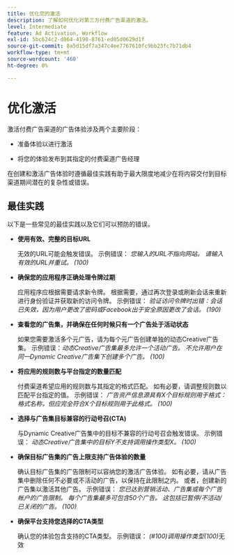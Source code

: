 ```yaml
---
title: 优化您的激活
description: 了解如何优化对第三方付费广告渠道的激活。
level: Intermediate
feature: Ad Activation, Workflow
exl-id: 5bc624c2-d064-4190-8761-ed05d0629d1f
source-git-commit: 8a5d15df7a347c4ee7767610fc9bb23fc7b71db4
workflow-type: tm+mt
source-wordcount: '460'
ht-degree: 0%

---
```


# 优化激活

激活付费广告渠道的广告体验涉及两个主要阶段：

* 准备体验以进行激活

* 将您的体验发布到其指定的付费渠道广告经理

在创建和激活广告体验时遵循最佳实践有助于最大限度地减少在将内容交付到目标渠道期间潜在的复杂性或错误。

## 最佳实践

以下是一些常见的最佳实践以及它们可以预防的错误。

* **使用有效、完整的目标URL**

  无效的URL可能会触发错误。 示例错误： _您输入的URL不指向网站。 请输入有效的URL并重试。 (100)_

* **确保您的应用程序正确处理令牌过期**

  应用程序应根据需要请求新令牌。 根据需要，通过再次登录或刷新会话来重新进行身份验证并获取新的访问令牌。 示例错误： _验证访问令牌时出错：会话已失效，因为用户更改了密码或Facebook出于安全原因更改了会话。 (190)_

* **查看您的广告集，并确保在任何时候只有一个广告处于活动状态**

  如果您需要激活多个元广告，请为每个元广告创建单独的动态Creative广告集。 示例错误：_动态Creative广告集最多允许一个活动广告。 不允许用户在同一Dynamic Creative广告集下创建多个广告。 (100)_

* **将应用的规则数与平台指定的数量匹配**

  付费渠道希望应用的规则数与其指定的格式匹配。  如有必要，请调整规则数以匹配平台指定的值。 示例错误： _广告资产信息源具有X个目标规则用于格式：格式名称，但应完全符合X个目标规则用于此格式。 (100)_

* **选择与广告集目标兼容的行动号召(CTA)**

  与Dynamic Creative广告集中的目标不兼容的行动号召会触发错误。 示例错误： _动态Creative广告集中的目标Y不支持调用操作类型X。 (100)_

* **确保目标广告集的广告上限支持广告体验的数量**

  确认目标广告集的广告限制可以容纳您的激活广告体验。 如有必要，请从广告集中删除任何不必要或不活动的广告，以保持在此限制之内。 或者，创建新的广告集以激活其他广告。 示例错误： _您已达到营销活动、广告集或每个广告帐户的广告限制。 每个广告集最多可包含50个广告。 这包括已暂停/不活动/已关闭的广告。 (100)_

* **确保平台支持您选择的CTA类型**

  确认您的体验包含支持的CTA类型。 示例错误： _(#100)调用操作类型(100)_&#x200B;无效
